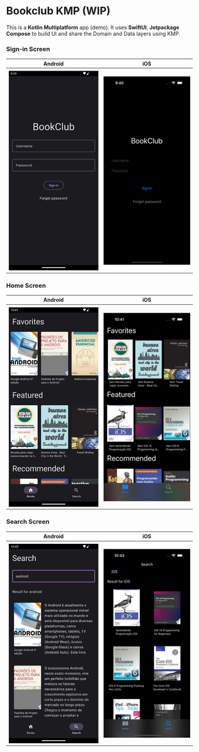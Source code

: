# Bookclub KMP (WIP)

This is a <b>Kotlin Multiplatform</b> app (demo).
It uses <b>SwiftUI</b>, <b>Jetpackage Compose</b> to build UI and share the Domain and Data layers using KMP.

### Sign-in Screen

|Android|iOS|
|-|-|
|||
|<img src=".readme-files/android-signin.jpg" width="300"/>|<img src=".readme-files/ios-signin.jpg" width="300"/>|


### Home Screen

|Android|iOS|
|-|-|
|||
|<img src=".readme-files/android-home.jpg" width="300"/>|<img src=".readme-files/ios-home.jpg" width="300"/>|


### Search Screen

|Android|iOS|
|-|-|
|||
|<img src=".readme-files/android-search.jpg" width="300"/>|<img src=".readme-files/ios-search.jpg" width="300"/>|
